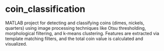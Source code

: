 # coin_classification
MATLAB project for detecting and classifying coins (dimes, nickels, quarters) using image processing techniques like Otsu thresholding, morphological filtering, and k-means clustering. Features are extracted via template matching filters, and the total coin value is calculated and visualized.
